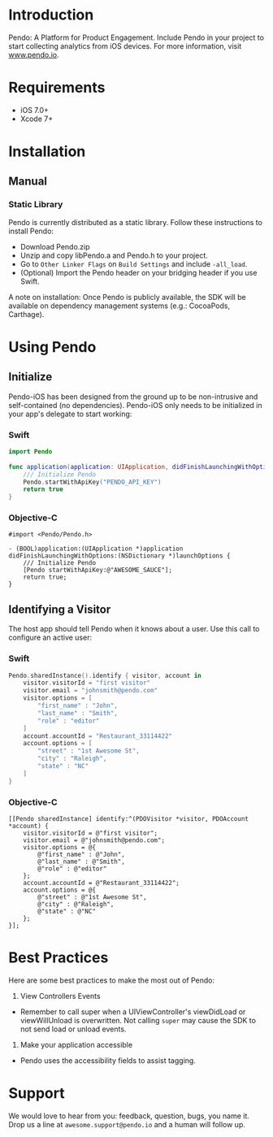 
# Introduction

Pendo: A Platform for Product Engagement. Include Pendo in your project to start collecting analytics from iOS devices. For more information, visit www.pendo.io.

# Requirements

- iOS 7.0+
- Xcode 7+

# Installation

## Manual

### Static Library

Pendo is currently distributed as a static library. Follow these instructions to install Pendo:

  - Download Pendo.zip
  - Unzip and copy libPendo.a and Pendo.h to your project.
  - Go to `Other Linker Flags` on `Build Settings` and include `-all_load`.
  - (Optional) Import the Pendo header on your bridging header if you use Swift. 
 
A note on installation: Once Pendo is publicly available, the SDK will be available on dependency management systems (e.g.: CocoaPods, Carthage).

# Using Pendo

## Initialize

Pendo-iOS has been designed from the ground up to be non-intrusive and self-contained (no dependencies). Pendo-iOS only needs to be initialized in your app's delegate to start working:

### Swift

```swift
import Pendo
	
func application(application: UIApplication, didFinishLaunchingWithOptions launchOptions: [NSObject: AnyObject]?) -> Bool {
    /// Initialize Pendo
    Pendo.startWithApiKey("PENDO_API_KEY")
    return true
}
```
    
### Objective-C

```objc
#import <Pendo/Pendo.h>

- (BOOL)application:(UIApplication *)application didFinishLaunchingWithOptions:(NSDictionary *)launchOptions {
    /// Initialize Pendo
    [Pendo startWithApiKey:@"AWESOME_SAUCE"];
    return true;
}
```

## Identifying a Visitor

The host app should tell Pendo when it knows about a user. Use this call to configure an active user:

### Swift
```swift
Pendo.sharedInstance().identify { visitor, account in
    visitor.visitorId = "first visitor"
    visitor.email = "johnsmith@pendo.com"
    visitor.options = [
        "first_name" : "John",
        "last_name" : "Smith",
        "role" : "editor"
    ]
    account.accountId = "Restaurant_33114422"
    account.options = [
        "street" : "1st Awesome St",
        "city" : "Raleigh",
        "state" : "NC"
    ]
}
``` 

### Objective-C
```objc
[[Pendo sharedInstance] identify:^(PDOVisitor *visitor, PDOAccount *account) {
    visitor.visitorId = @"first visitor";
    visitor.email = @"johnsmith@pendo.com";
    visitor.options = @{
        @"first_name" : @"John",
        @"last_name" : @"Smith",
        @"role" : @"editor"
    };
    account.accountId = @"Restaurant_33114422";
    account.options = @{
        @"street" : @"1st Awesome St",
        @"city" : @"Raleigh",
        @"state" : @"NC"
    };
}];
```

# Best Practices

Here are some best practices to make the most out of Pendo:

1. View Controllers Events
  - Remember to call super when a UIViewController's viewDidLoad or viewWillUnload is overwritten. Not calling `super` may cause the SDK to not send load or unload events.
1. Make your application accessible
  - Pendo uses the accessibility fields to assist tagging.

# Support

We would love to hear from you: feedback, question, bugs, you name it. Drop us a line at `awesome.support@pendo.io` and a human will follow up. 

